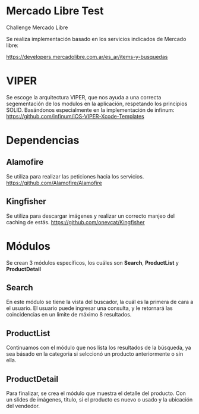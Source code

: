 # Mercado Libre Test
Challenge Mercado Libre

Se realiza implementación basado en los servicios indicados de Mercado libre:

https://developers.mercadolibre.com.ar/es_ar/items-y-busquedas

# VIPER

Se escoge la arquitectura VIPER, que nos ayuda a una correcta segementación de los modulos en la aplicación, respetando los principios SOLID.
Basándonos especialmente en la implementación de infinum:
https://github.com/infinum/iOS-VIPER-Xcode-Templates

# Dependencias

## Alamofire
Se utiliza para realizar las peticiones hacia los servicios.
https://github.com/Alamofire/Alamofire

## Kingfisher
Se utiliza para descargar imágenes y realizar un correcto manjeo del caching de estás.
https://github.com/onevcat/Kingfisher

# Módulos

Se crean 3 módulos específicos, los cuáles son **Search**, **ProductList** y **ProductDetail**

## Search

En este módulo se tiene la vista del buscador, la cuál es la primera de cara a el usuario.
El usuario puede ingresar una consulta, y le retornará las coincidencias en un limite de máximo 8 resultados.

## ProductList

Continuamos con el módulo que nos lista los resultados de la búsqueda, ya sea básado en la categoria si selccionó un producto anteriormente o sin ella.

## ProductDetail

Para finalizar, se crea el módulo que muestra el detalle del producto. Con un slides de imágenes, título, si el producto es nuevo o usado y la ubicación del vendedor.
